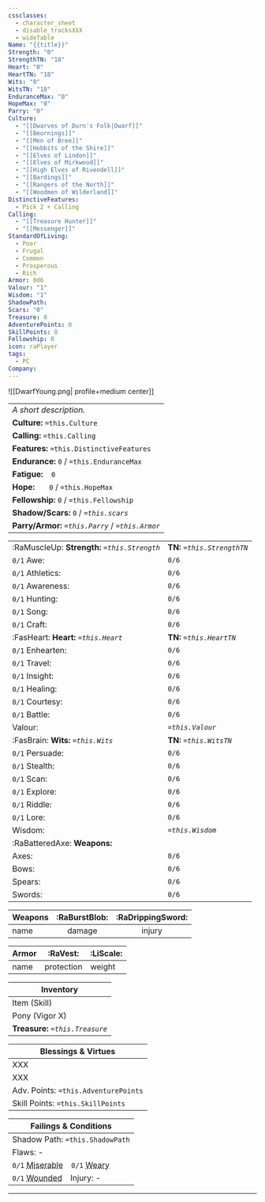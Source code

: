 ```yaml
---
cssclasses:
  - character_sheet
  - disable_tracksXXX
  - wideTable
Name: "{{title}}"
Strength: "0"
StrengthTN: "18"
Heart: "0"
HeartTN: "18"
Wits: "0"
WitsTN: "18"
EnduranceMax: "0"
HopeMax: "0"
Parry: "0"
Culture:
  - "[[Dwarves of Durn's Folk|Dwarf]]"
  - "[[Beornings]]"
  - "[[Men of Bree]]"
  - "[[Hobbits of the Shire]]"
  - "[[Elves of Lindon]]"
  - "[[Elves of Mirkwood]]"
  - "[[High Elves of Rivendell]]"
  - "[[Bardings]]"
  - "[[Rangers of the North]]"
  - "[[Woodmen of Wilderland]]"
DistinctiveFeatures:
  - Pick 2 + Calling
Calling:
  - "[[Treasure Hunter]]"
  - "[[Messenger]]"
StandardOfLiving:
  - Poor
  - Frugal
  - Common
  - Prosperous
  - Rich
Armor: 0d6
Valour: "1"
Wisdom: "1"
ShadowPath: 
Scars: "0"
Treasure: 0
AdventurePoints: 0
SkillPoints: 0
Fellowship: 0
icon: raPlayer
tags:
  - PC
Company:
---
```


![[DwarfYoung.png| profile+medium center]]


|                                                    |
| -------------------------------------------------- |
| *A short description.*                             |
| **Culture:** `=this.Culture`                       |
| **Calling:** `=this.Calling`                       |
| **Features:** `=this.DistinctiveFeatures`          |
| **Endurance:**  `0` / `=this.EnduranceMax`         |
| **Fatigue:**  ` ` `0`                              |
| **Hope:** ` `  ` ` `0` / `=this.HopeMax`           |
| **Fellowship:** `0` / `=this.Fellowship`           |
| **Shadow/Scars:** `0` / *`=this.scars`*            |
| **Parry/Armor:** *`=this.Parry`* / *`=this.Armor`* |

|                                               |                              |
| --------------------------------------------- | ---------------------------- |
| :RaMuscleUp: **Strength:** *`=this.Strength`* | **TN:** *`=this.StrengthTN`* |
| `0/1` Awe:                                    | `0/6`                        |
| `0/1` Athletics:                              | `0/6`                        |
| `0/1` Awareness:                              | `0/6`                        |
| `0/1` Hunting:                                | `0/6`                        |
| `0/1` Song:                                   | `0/6`                        |
| `0/1` Craft:                                  | `0/6`                        |
| :FasHeart: **Heart:** *`=this.Heart`*         | **TN:** *`=this.HeartTN`*    |
| `0/1` Enhearten:                              | `0/6`                        |
| `0/1` Travel:                                 | `0/6`                        |
| `0/1` Insight:                                | `0/6`                        |
| `0/1` Healing:                                | `0/6`                        |
| `0/1` Courtesy:                               | `0/6`                        |
| `0/1` Battle:                                 | `0/6`                        |
| Valour:                                       | *`=this.Valour`*             |
| :FasBrain: **Wits:** *`=this.Wits`*           | **TN:** *`=this.WitsTN`*     |
| `0/1` Persuade:                               | `0/6`                        |
| `0/1` Stealth:                                | `0/6`                        |
| `0/1` Scan:                                   | `0/6`                        |
| `0/1` Explore:                                | `0/6`                        |
| `0/1` Riddle:                                 | `0/6`                        |
| `0/1` Lore:                                   | `0/6`                        |
| Wisdom:                                       | *`=this.Wisdom`*             |
| :RaBatteredAxe: **Weapons:**                  |                              |
| Axes:                                         | `0/6`                        |
| Bows:                                         | `0/6`                        |
| Spears:                                       | `0/6`                        |
| Swords:                                       | `0/6`                        |

| Weapons | :RaBurstBlob: | :RaDrippingSword: |
| ------- | :-----------: | :---------------: |
| name    |    damage     |      injury       |

| Armor |  :RaVest:  | :LiScale: |
| ----- | :--------: | :-------- |
| name  | protection | weight    |

| Inventory                        |
| -------------------------------- |
| Item (Skill)                     |
| Pony (Vigor X)                   |
| **Treasure:** *`=this.Treasure`* |

| Blessings & Virtues                  |
| ------------------------------------ |
|  XXX            |
|  XXX            |
| Adv. Points: `=this.AdventurePoints` |
| Skill Points: `=this.SkillPoints`    |

| Failings & Conditions|
| ----------------------|
| Shadow Path: `=this.ShadowPath` |
| Flaws: - |
|  `0/1` <abbr title="Gain when Shadow >= Hope. Auto fail on Eye roll.">Miserable</abbr> ` ` `0/1` <abbr title="Gain when Endurance <= Load + Fatigue. Count 1-3 on d6 as 0.">Weary</abbr> |
| `0/1` <abbr title="Gain when failing Protection roll. No Endurance gain during short rest; gain STR worth of Endurance on Prolonged Rest. On second wound, Endurance=0 and player is dying.">Wounded</abbr> ` ` Injury: - |

---